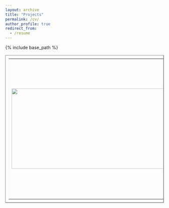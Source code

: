```yaml
---
layout: archive
title: "Projects"
permalink: /cv/
author_profile: true
redirect_from:
  - /resume
---
```


{% include base_path %}

<table style="padding:10px" border="1">
  <tr height="200pix" style='border:none;'>
	<td><img src="https://csip.fzu.edu.cn/wp-content/uploads/2021/09/iccv21.png"  align="left" alt="" width="512" height="256"></td>
	<td><em>From Contexts to Locality: Ultra-high Resolution Image Segmentation via Locality-aware Contextual Correlation. </em><br>Qi Li, Weixiang Yang, <strong>Wenxi Liu*</strong>, Yuanlong Yu*, Shengfeng He<br><strong>ICCV 2021 <font color=red>(CCF-A)</font></strong> [<a href="https://arxiv.org/abs/2109.02580">arxiv</a>][<a href="https://github.com/liqiokkk/FCtL">code</a>]</td>
  </tr>
